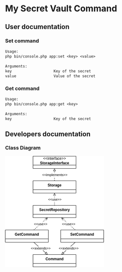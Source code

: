 # My Secret Vault Command

## User documentation

### Set command

    Usage:
    php bin/console.php app:set <key> <value>

    Arguments:
    key                   Key of the secret
    value                 Value of the secret

### Get command

    Usage:
    php bin/console.php app:get <key>

    Arguments:
    key                   Key of the secret

## Developers documentation

### Class Diagram

![Class Diagram](doc/class-diagram.drawio.png)
